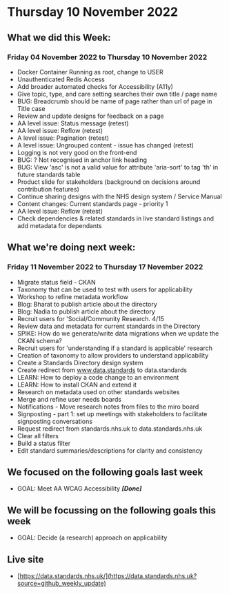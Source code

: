 # Thursday 10 November 2022

## What we did this Week:
### Friday 04 November 2022 to Thursday 10 November 2022

* Docker Container Running as root, change to USER
* Unauthenticated Redis Access
* Add broader automated checks for Accessibility (A11y)
* Give topic, type, and care setting searches their own title / page name
* BUG: Breadcrumb should be name of page rather than url of page in Title case
* Review and update designs for feedback on a page
* AA level issue: Status message (retest)
* AA level issue: Reflow (retest)
* A level issue: Pagination (retest)
* A level issue: Ungrouped content - issue has changed (retest)
* Logging is not very good on the front-end
* BUG: ? Not recognised in anchor link heading
* BUG: View 'asc' is not a valid value for attribute 'aria-sort' to tag 'th' in future standards table
* Product slide for stakeholders (background on decisions around contribution features)
* Continue sharing designs with the NHS design system / Service Manual
* Content changes: Current standards page - priority 1
* AA level issue: Reflow (retest)
* Check dependencies & related standards in live standard listings and add metadata for dependants

## What we're doing next week:
### Friday 11 November 2022 to Thursday 17 November 2022
* Migrate status field - CKAN
* Taxonomy that can be used to test with users for applicability
* Workshop to refine metadata workflow
* Blog: Bharat to publish article about the directory
* Blog: Nadia to publish article about the directory
* Recruit users for 'Social/Community Research. 4/15
* Review data and metadata for current standards in the Directory
* SPIKE: How do we generate/write data migrations when we update the CKAN schema?
* Recruit users for 'understanding if a standard is applicable' research
* Creation of taxonomy to allow providers to understand applicability
* Create a Standards Directory design system
* Create redirect from www.data.standards to data.standards
* LEARN: How to deploy a code change to an environment
* LEARN: How to install CKAN and extend it
* Research on metadata used on other standards websites
* Merge and refine user needs boards
* Notifications - Move research notes from files to the miro board
* Signposting - part 1: set up meetings with stakeholders to facilitate signposting conversations
* Request redirect from standards.nhs.uk to data.standards.nhs.uk
* Clear all filters
* Build a status filter
* Edit standard summaries/descriptions for clarity and consistency

## We focused on the following goals last week
* GOAL: Meet AA WCAG Accessibility ***[Done]***

## We will be focussing on the following goals this week
* GOAL: Decide (a research) approach on applicability

## Live site  
* [https://data.standards.nhs.uk/](https://data.standards.nhs.uk?source=github_weekly_update)

